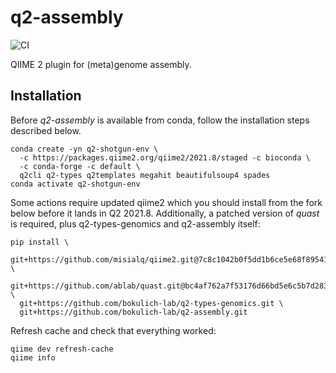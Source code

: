 # q2-assembly
![CI](https://github.com/bokulich-lab/q2-assembly/actions/workflows/ci.yml/badge.svg)

QIIME 2 plugin for (meta)genome assembly.

## Installation
Before _q2-assembly_ is available from conda, follow the installation steps described below.

```shell
conda create -yn q2-shotgun-env \
  -c https://packages.qiime2.org/qiime2/2021.8/staged -c bioconda \
  -c conda-forge -c default \
  q2cli q2-types q2templates megahit beautifulsoup4 spades
conda activate q2-shotgun-env
```

Some actions require updated qiime2 which you should install from the fork below before 
it lands in Q2 2021.8. Additionally, a patched version of _quast_ is required, plus
q2-types-genomics and q2-assembly itself:
```shell
pip install \
  git+https://github.com/misialq/qiime2.git@7c8c1042b0f5dd1b6ce5e68f89541f915880f89f \
  git+https://github.com/ablab/quast.git@bc4af762a7f53176d66bd5e6c5b7d28376d28e11 \
  git+https://github.com/bokulich-lab/q2-types-genomics.git \
  git+https://github.com/bokulich-lab/q2-assembly.git
```

Refresh cache and check that everything worked:
```shell
qiime dev refresh-cache
qiime info
```
